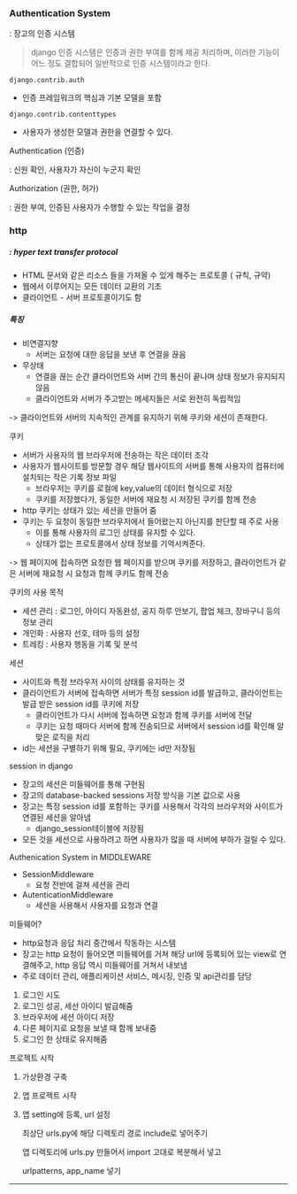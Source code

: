 ### Authentication System

: 장고의 인증 시스템

>django 인증 시스템은 인증과 권한 부여를 함께 제공 처리하며, 이러한 기능이 어느 정도 결합되어 일반적으로 인증 시스템이라고 한다.

`django.contrib.auth`

- 인증 프레임워크의 핵심과 기본 모델을 포함

`django.contrib.contenttypes`

- 사용자가 생성한 모델과 권한을 연결할 수 있다.



Authentication (인증)

: 신원 확인, 사용자가 자신이 누군지 확인

Authorization (권한, 허가)

: 권한 부여, 인증된 사용자가 수행할 수 있는 작업을 결정



### http

##### : hyper text transfer protocol

- HTML 문서와 같은 리소스 들을 가져올 수 있게 해주는 프로토콜 ( 규칙, 규약)
- 웹에서 이루어지는 모든 데이터 교환의 기초
- 클라이언트 - 서버 프로토콜이기도 함

##### 특징

- 비연결지향
  - 서버는 요청에 대한 응답을 보낸 후 연결을 끊음
- 무상태 
  - 연결을 끊는 순간 클라이언트와 서버 간의 통신이 끝나며 상태 정보가 유지되지 않음
  - 클라이언트와 서버가 주고받는 메세지들은 서로 완전히 독립적임

-> 클라이언트와 서버의 지속적인 관계를 유지하기 위해 쿠키와 세션이 존재한다.



쿠키

- 서버가 사용자의 웹 브라우저에 전송하는 작은 데이터 조각
- 사용자가 웹사이트를 방문할 경우 해당 웹사이트의 서버를 통해 사용자의 컴퓨터에 설치되는 작은 기록 정보 파일
  - 브라우저는 쿠키를 로컬에 key,value의 데이터 형식으로 저장
  - 쿠키를 저장했다가, 동일한 서버에 재요청 시 저장된 쿠키를 함께 전송
- http 쿠키는 상태가 있는 세션을 만들어 줌
- 쿠키는 두 요청이 동일한 브라우저에서 들어왔는지 아닌지를 판단할 때 주로 사용
  - 이를 통해 사용자의 로그인 상태를 유지할 수 있다.
  - 상태가 없는 프로토콜에서 상태 정보를 기억시켜준다.

-> 웹 페이지에 접속하면 요청한 웹 페이지를 받으며 쿠키를 저장하고, 클라이언트가 같은 서버에 재요청 시 요청과 함께 쿠키도 함께 전송



쿠키의 사용 목적

- 세션 관리 : 로그인, 아이디 자동완성, 공지 하루 안보기, 팝업 체크, 장바구니 등의 정보 관리
- 개인화 : 사용자 선호, 테마 등의 설정
- 트레킹 : 사용자 행동을 기록 및 분석



세션

- 사이트와 특정 브라우저 사이의 상태를 유지하는 것
- 클라이언트가 서버에 접속하면 서버가 특정 session id를 발급하고, 클라이언트는 발급 받은 session id를 쿠키에 저장
  - 클라이언트가 다시 서버에 접속하면 요청과 함께 쿠키를 서버에  전달
  - 쿠키는 요청 때마다 서버에 함께 전송되므로 서버에서 session id를 확인해 알맞은 로직을 처리
- id는 세션을 구별하기 위해 필요, 쿠키에는 id만 저장됨



session in django

- 장고의 세션은 미들웨어를 통해 구현됨
- 장고의 database-backed sessions 저장 방식을 기본 값으로 사용
- 장고는 특정 session id를 포함하는 쿠키를 사용해서 각각의 브라우저와 사이트가 연결된 세션을 알아냄
  - django_session테이블에 저장됨
- 모든 것을 세션으로 사용하려고 하면 사용자가 많을 때 서버에 부하가 걸릴 수 있다.

Authenication System in MIDDLEWARE

- SessionMiddleware
  - 요청 전반에 걸쳐 세션을 관리
- AutenticationMiddleware
  - 세션을 사용해서 사용자를 요청과 연결



미들웨어?

- http요청과 응답 처리 중간에서 작동하는 시스템
- 장고는 http 요청이 들어오면 미들웨어를 거쳐 해당 url에 등록되어 있는 view로 연결해주고, http 응답 역시 미들웨어를 거쳐서 내보냄
- 주로 데이터 관리, 애플리케이션 서비스, 메시징, 인증 및 api관리를 담당





1. 로그인 시도
2. 로그인 성공, 세선 아이디 발급해줌
3. 브라우저에 세션 아이디 저장
4. 다른 페이지로 요청을 보낼 때 함께 보내줌
5. 로그인 한 상태로 유지해줌









프로젝트 시작

1. 가상환경 구축

2. 앱 프로젝트 시작

3. 앱 setting에 등록, url 설정

   최상단 urls.py에 해당 디렉토리 경로 include로 넣어주기

   앱 디렉토리에 urls.py 만들어서 import 고대로 복분해서 넣고

   urlpatterns, app_name 넣기



----

